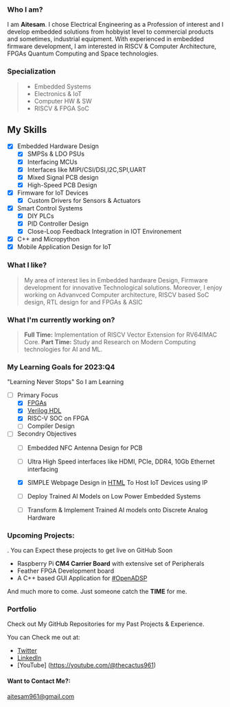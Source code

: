 
### Who I am?
I am **Aitesam**. I chose Electrical Engineering as a  Profession of interest and I develop embedded solutions from hobbyist level to commercial products and sometimes, industrial equipment. With experienced in embedded firmware development, I am interested in RISCV & Computer Architecture, FPGAs Quantum Computing and Space technologies.


### Specialization
> - Embedded Systems
> - Electronics & IoT
> - Computer HW & SW
> - RISCV & FPGA SoC



## My Skills
* [x] Embedded Hardware Design
    * [x] SMPSs & LDO PSUs
    * [x] Interfacing MCUs
    * [x] Interfaces like MIPI/CSI/DSI,I2C,SPI,UART
    * [x] Mixed Signal PCB design
    * [x] High-Speed PCB Design
* [x] Firmware for IoT Devices
    * [x] Custom Drivers for Sensors & Actuators
* [x] Smart Control Systems
    * [x] DIY PLCs 
    * [x] PID Controller Design
    * [x] Close-Loop Feedback Integration in IOT Environement  
* [x] C++ and Micropython
* [x] Mobile Application Design for IoT 

### What I like?

> My area of interest lies in Embedded hardware Design, Firmware development for innovative Technological solutions. Moreover, I enjoy working on Advanvced Computer architecture, RISCV based SoC design, RTL design for  and FPGAs & ASIC

### What I'm currently working on?
> **Full Time:** Implementation of RISCV Vector Extension for RV64IMAC Core.
> **Part Time:** Study and Research on Modern Computing technologies for AI and ML.

### My Learning Goals for 2023:Q4
"Learning Never Stops" 
So I am Learning 
* [ ] Primary Focus
     * [x] [FPGAs](https://en.wikipedia.org/wiki/Field-programmable_gate_array)
     * [x] [Verilog HDL](https://en.wikipedia.org/wiki/Verilog)
     * [x] RISC-V SOC on FPGA
     * [ ] Compiler Design
* [ ]  Secondry Objectives
     * [ ]  Embedded NFC Antenna Design for PCB
     * [ ]  Ultra High Speed interfaces like HDMI, PCIe, DDR4, 10Gb Ethernet interfacing
     * [x]  SIMPLE Webpage Design in [HTML](https://en.wikipedia.org/wiki/HTML) To Host IoT Devices using IP
     * [ ]  Deploy Trained AI Models on Low Power Embedded Systems
     * [ ]  Transform & Implement Trained AI models onto Discrete Analog Hardware



### Upcoming Projects:
. You can Expect these projects to get live on GitHub Soon
- Raspberry Pi **CM4 Carrier Board** with extensive set of Peripherals
- Feather FPGA Development board
- A C++ based GUI Application for [#OpenADSP](https://github.com/maitesam/OpenADSP)


And much more to come. Just someone catch the **TIME** for me.


### Portfolio

Check out My GitHub Repositories for my Past Projects & Experience.

You can Check me out at:
* [Twitter](https://twitter.com/TheCactus961)
* [LinkedIn](https://www.linkedin.com/in/muhammad-aitesam/)
* [YouTube]
  (https://youtube.com/@thecactus961)

#### Want to Contact Me?:
aitesam961@gmail.com




